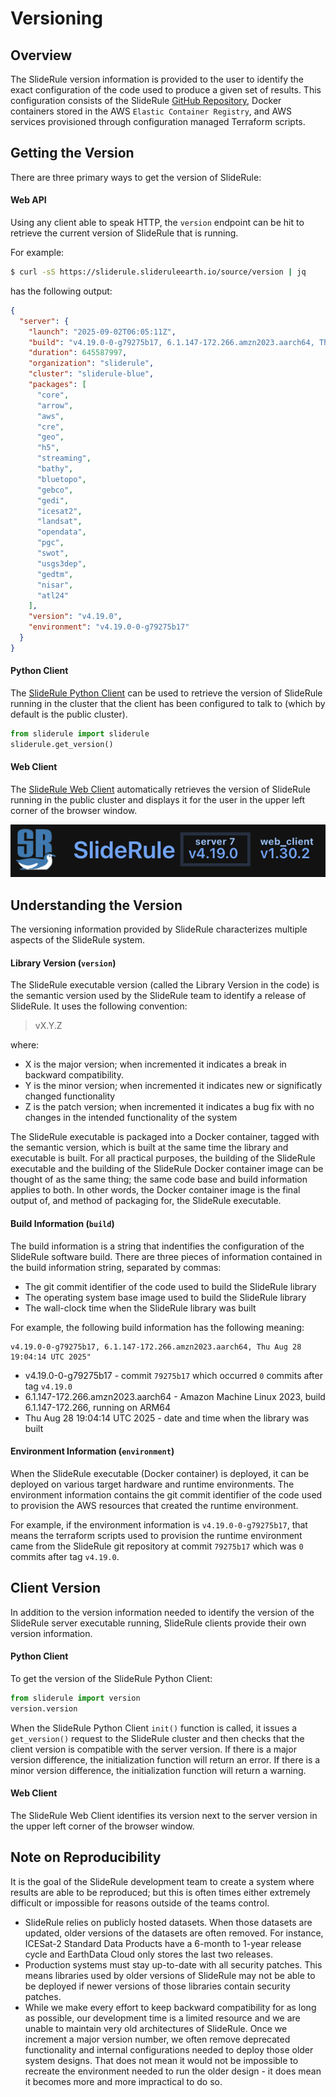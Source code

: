 # Versioning

## Overview

The SlideRule version information is provided to the user to identify the exact configuration of the code used to produce a given set of results.  This configuration consists of the SlideRule [GitHub Repository](https://github.com/SlideRuleEarth), Docker containers stored in the AWS `Elastic Container Registry`, and AWS services provisioned through configuration managed Terraform scripts.

## Getting the Version

There are three primary ways to get the version of SlideRule:

#### Web API

Using any client able to speak HTTP, the `version` endpoint can be hit to retrieve the current version of SlideRule that is running.

For example:
```bash
$ curl -sS https://sliderule.slideruleearth.io/source/version | jq
```
has the following output:
```json
{
  "server": {
    "launch": "2025-09-02T06:05:11Z",
    "build": "v4.19.0-0-g79275b17, 6.1.147-172.266.amzn2023.aarch64, Thu Aug 28 19:04:14 UTC 2025",
    "duration": 645587997,
    "organization": "sliderule",
    "cluster": "sliderule-blue",
    "packages": [
      "core",
      "arrow",
      "aws",
      "cre",
      "geo",
      "h5",
      "streaming",
      "bathy",
      "bluetopo",
      "gebco",
      "gedi",
      "icesat2",
      "landsat",
      "opendata",
      "pgc",
      "swot",
      "usgs3dep",
      "gedtm",
      "nisar",
      "atl24"
    ],
    "version": "v4.19.0",
    "environment": "v4.19.0-0-g79275b17"
  }
}
```

#### Python Client

The [SlideRule Python Client](https://anaconda.org/conda-forge/sliderule) can be used to retrieve the version of SlideRule running in the cluster that the client has been configured to talk to (which by default is the public cluster).

```Python
from sliderule import sliderule
sliderule.get_version()
```

#### Web Client

The [SlideRule Web Client](https://client.slideruleearth.io) automatically retrieves the version of SlideRule running in the public cluster and displays it for the user in the upper left corner of the browser window.

![web client version](../assets/web_client_version.png)

## Understanding the Version

The versioning information provided by SlideRule characterizes multiple aspects of the SlideRule system.

#### Library Version (`version`)

The SlideRule executable version (called the Library Version in the code) is the semantic version used by the SlideRule team to identify a release of SlideRule.  It uses the following convention:
> vX.Y.Z

where:
* X is the major version; when incremented it indicates a break in backward compatibility.
* Y is the minor version; when incremented it indicates new or significatly changed functionality
* Z is the patch version; when incremented it indicates a bug fix with no changes in the intended functionality of the system

The SlideRule executable is packaged into a Docker container, tagged with the semantic version, which is built at the same time the library and executable is built. For all practical purposes, the building of the SlideRule executable and the building of the SlideRule Docker container image can be thought of as the same thing; the same code base and build information applies to both.  In other words, the Docker container image is the final output of, and method of packaging for, the SlideRule executable.

#### Build Information (`build`)

The build information is a string that indentifies the configuration of the SlideRule software build.  There are three pieces of information contained in the build information string, separated by commas:
* The git commit identifier of the code used to build the SlideRule library
* The operating system base image used to build the SlideRule library
* The wall-clock time when the SlideRule library was built

For example, the following build information has the following meaning:
```
v4.19.0-0-g79275b17, 6.1.147-172.266.amzn2023.aarch64, Thu Aug 28 19:04:14 UTC 2025"
```
* v4.19.0-0-g79275b17 - commit `79275b17` which occurred `0` commits after tag `v4.19.0`
* 6.1.147-172.266.amzn2023.aarch64 - Amazon Machine Linux 2023, build 6.1.147-172.266, running on ARM64
* Thu Aug 28 19:04:14 UTC 2025 - date and time when the library was built

#### Environment Information (`environment`)

When the SlideRule executable (Docker container) is deployed, it can be deployed on various target hardware and runtime environments. The environment information contains the git commit identifier of the code used to provision the AWS resources that created the runtime environment.

For example, if the environment information is `v4.19.0-0-g79275b17`, that means the terraform scripts used to provision the runtime environment came from the SlideRule git repository at commit `79275b17` which was `0` commits after tag `v4.19.0`.

## Client Version

In addition to the version information needed to identify the version of the SlideRule server executable running, SlideRule clients provide their own version information.

#### Python Client

To get the version of the SlideRule Python Client:
```Python
from sliderule import version
version.version
```

When the SlideRule Python Client `init()` function is called, it issues a `get_version()` request to the SlideRule cluster and then checks that the client version is compatible with the server version.  If there is a major version difference, the initialization function will return an error.  If there is a minor version difference, the initialization function will return a warning.

#### Web Client

The SlideRule Web Client identifies its version next to the server version in the upper left corner of the browser window.

## Note on Reproducibility

It is the goal of the SlideRule development team to create a system where results are able to be reproduced; but this is often times either extremely difficult or impossible for reasons outside of the teams control.
* SlideRule relies on publicly hosted datasets. When those datasets are updated, older versions of the datasets are often removed.  For instance, ICESat-2 Standard Data Products have a 6-month to 1-year release cycle and EarthData Cloud only stores the last two releases.
* Production systems must stay up-to-date with all security patches.  This means  libraries used by older versions of SlideRule may not be able to be deployed if newer versions of those libraries contain security patches.
* While we make every effort to keep backward compatibility for as long as possible, our development time is a limited resource and we are unable to maintain very old architectures of SlideRule.  Once we increment a major version number, we often remove deprecated functionality and internal configurations needed to deploy those older system designs.  That does not mean it would not be impossible to recreate the environment needed to run the older design - it does mean it becomes more and more impractical to do so.